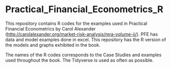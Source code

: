 # Practical_Financial_Econometrics_R
This repository contains R codes for the examples used in Practical Financial Econometrics by Carol Alexander (http://carolalexander.org/market-risk-analysis/mra-volume-ii/). PFE has data and model examples done in excel.  This repository has the R version of the models and graphs exhibited in the book.  

The names of the R codes corresponds to the Case Studies and examples used throughout the book.  The Tidyverse is used as often as possible.     

  
